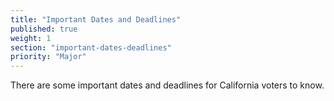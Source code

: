 ```yaml
---
title: "Important Dates and Deadlines"
published: true
weight: 1
section: "important-dates-deadlines"
priority: "Major"
---
```

There are some important dates and deadlines for California voters to know.